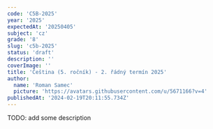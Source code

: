 ```yaml
---
code: 'C5B-2025'
year: '2025'
expectedAt: '20250405'
subject: 'cz'
grade: '8'
slug: 'c5b-2025'
status: 'draft'
description: ''
coverImage: ''
title: 'Čeština (5. ročník) - 2. řádný termín 2025'
author:
  name: 'Roman Samec'
  picture: 'https://avatars.githubusercontent.com/u/5671166?v=4'
publishedAt: '2024-02-19T20:11:55.734Z'
---
```


TODO: add some description